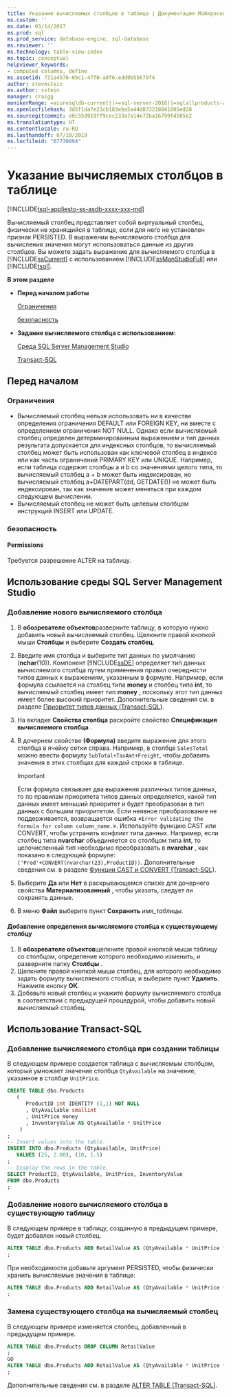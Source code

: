```yaml
---
title: Указание вычисляемых столбцов в таблице | Документация Майкрософт
ms.custom: ''
ms.date: 03/14/2017
ms.prod: sql
ms.prod_service: database-engine, sql-database
ms.reviewer: ''
ms.technology: table-view-index
ms.topic: conceptual
helpviewer_keywords:
- computed columns, define
ms.assetid: 731a4576-09c1-47f0-a8f6-edd0b55679f4
author: stevestein
ms.author: sstein
manager: craigg
monikerRange: =azuresqldb-current||>=sql-server-2016||=sqlallproducts-allversions||>=sql-server-linux-2017||=azuresqldb-mi-current
ms.openlocfilehash: 3d5f1da7e23cb183eba5a44d873218041805ed28
ms.sourcegitcommit: e0c55d919ff9cec233a7a14e72ba16799f4505b2
ms.translationtype: HT
ms.contentlocale: ru-RU
ms.lasthandoff: 07/10/2019
ms.locfileid: "67730894"
---
```

# <a name="specify-computed-columns-in-a-table"></a>Указание вычисляемых столбцов в таблице

[!INCLUDE[tsql-appliesto-ss-asdb-xxxx-xxx-md](../../includes/appliesto-ss-asdb-xxxx-xxx-md.md)]

Вычисляемый столбец представляет собой виртуальный столбец, физически не хранящийся в таблице, если для него не установлен признак PERSISTED. В выражении вычисляемого столбца для вычисления значения могут использоваться данные из других столбцов. Вы можете задать выражение для вычисляемого столбца в [!INCLUDE[ssCurrent](../../includes/sscurrent-md.md)] с использованием [!INCLUDE[ssManStudioFull](../../includes/ssmanstudiofull-md.md)] или [!INCLUDE[tsql](../../includes/tsql-md.md)].

**В этом разделе**

- **Перед началом работы**

   [Ограничения](#Limitations)

   [безопасность](#Security)

- **Задание вычисляемого столбца с использованием:**

   [Среда SQL Server Management Studio](#SSMSProcedure)

   [Transact-SQL](#TsqlProcedure)

## <a name="BeforeYouBegin"></a> Перед началом

### <a name="Limitations"></a> Ограничения

- Вычисляемый столбец нельзя использовать ни в качестве определения ограничения DEFAULT или FOREIGN KEY, ни вместе с определением ограничения NOT NULL. Однако если вычисляемый столбец определен детерминированным выражением и тип данных результата допускается для индексных столбцов, то вычисляемый столбец может быть использован как ключевой столбец в индексе или как часть ограничений PRIMARY KEY или UNIQUE. Например, если таблица содержит столбцы a и b со значениями целого типа, то вычисляемый столбец a + b может быть индексирован, но вычисляемый столбец a+DATEPART(dd, GETDATE()) не может быть индексирован, так как значение может меняться при каждом следующем вычислении.
- Вычисляемый столбец не может быть целевым столбцом инструкций INSERT или UPDATE.

### <a name="Security"></a> безопасность

#### <a name="Permissions"></a> Permissions

Требуется разрешение ALTER на таблицу.

## <a name="SSMSProcedure"></a> Использование среды SQL Server Management Studio

### <a name="NewColumn"></a> Добавление нового вычисляемого столбца

1. В **обозревателе объектов**разверните таблицу, в которую нужно добавить новый вычисляемый столбец. Щелкните правой кнопкой мыши **Столбцы** и выберите **Создать столбец**.
2. Введите имя столбца и выберите тип данных по умолчанию (**nchar**(10)). Компонент [!INCLUDE[ssDE](../../includes/ssde-md.md)] определяет тип данных вычисляемого столбца путем применения правил очередности типов данных к выражениям, указанным в формуле. Например, если формула ссылается на столбец типа **money** и столбец типа **int**, то вычисляемый столбец имеет тип **money** , поскольку этот тип данных имеет более высокий приоритет. Дополнительные сведения см. в разделе [Приоритет типов данных (Transact-SQL)](../../t-sql/data-types/data-type-precedence-transact-sql.md).
3. На вкладке **Свойства столбца** раскройте свойство **Спецификация вычисляемого столбца** .
4. В дочернем свойстве **(Формула)** введите выражение для этого столбца в ячейку сетки справа. Например, в столбце `SalesTotal` можно ввести формулу `SubTotal+TaxAmt+Freight`, чтобы добавить значения в этих столбцах для каждой строки в таблице.

   > [!IMPORTANT]
   > Если формула связывает два выражения различных типов данных, то по правилам приоритета типов данных определяется, какой тип данных имеет меньший приоритет и будет преобразован в тип данных с большим приоритетом. Если неявное преобразование не поддерживается, возвращается ошибка «`Error validating the formula for column column_name.`». Используйте функцию CAST или CONVERT, чтобы устранить конфликт типа данных. Например, если столбец типа **nvarchar** объединяется со столбцом типа **int**, то целочисленный тип необходимо преобразовать в **nvarchar** , как показано в следующей формуле: `('Prod'+CONVERT(nvarchar(23),ProductID))`. Дополнительные сведения см. в разделе [Функции CAST и CONVERT (Transact-SQL)](../../t-sql/functions/cast-and-convert-transact-sql.md).

5. Выберите **Да** или **Нет** в раскрывающемся списке для дочернего свойства **Материализованный** , чтобы указать, следует ли сохранять данные.

6. В меню **Файл** выберите пункт **Сохранить** _имя_таблицы_.

#### <a name="to-add-a-computed-column-definition-to-an-existing-column"></a>Добавление определения вычисляемого столбца к существующему столбцу

1. В **обозревателе объектов**щелкните правой кнопкой мыши таблицу со столбцом, определение которого необходимо изменить, и разверните папку **Столбцы** .
2. Щелкните правой кнопкой мыши столбец, для которого необходимо задать формулу вычисляемого столбца, и выберите пункт **Удалить**. Нажмите кнопку **ОК**.
3. Добавьте новый столбец и укажите формулу вычисляемого столбца в соответствии с предыдущей процедурой, чтобы добавить новый вычисляемый столбец.

## <a name="TsqlProcedure"></a> Использование Transact-SQL

### <a name="to-add-a-computed-column-when-creating-a-table"></a>Добавление вычисляемого столбца при создании таблицы

В следующем примере создается таблица с вычисляемым столбцом, который умножает значение столбца `QtyAvailable` на значение, указанное в столбце `UnitPrice`.

```sql
CREATE TABLE dbo.Products
   (
      ProductID int IDENTITY (1,1) NOT NULL
      , QtyAvailable smallint
      , UnitPrice money
      , InventoryValue AS QtyAvailable * UnitPrice
    )
;
-- Insert values into the table.
INSERT INTO dbo.Products (QtyAvailable, UnitPrice)
   VALUES (25, 2.00), (10, 1.5)
;
-- Display the rows in the table.
SELECT ProductID, QtyAvailable, UnitPrice, InventoryValue
FROM dbo.Products
;
```

### <a name="to-add-a-new-computed-column-to-an-existing-table"></a>Добавление нового вычисляемого столбца в существующую таблицу

В следующем примере в таблицу, созданную в предыдущем примере, будет добавлен новый столбец.

```sql
ALTER TABLE dbo.Products ADD RetailValue AS (QtyAvailable * UnitPrice * 1.5)
;
```

При необходимости добавьте аргумент PERSISTED, чтобы физически хранить вычисляемые значения в таблице:

```sql
ALTER TABLE dbo.Products ADD RetailValue AS (QtyAvailable * UnitPrice * 1.5) PERSISTED
;
```

### <a name="to-change-an-existing-column-to-a-computed-column"></a>Замена существующего столбца на вычисляемый столбец

В следующем примере изменяется столбец, добавленный в предыдущем примере.

```sql
ALTER TABLE dbo.Products DROP COLUMN RetailValue
;
GO
ALTER TABLE dbo.Products ADD RetailValue AS (QtyAvailable * UnitPrice * 1.5)
;
```

Дополнительные сведения см. в разделе [ALTER TABLE (Transact-SQL)](../../t-sql/statements/alter-table-transact-sql.md).

